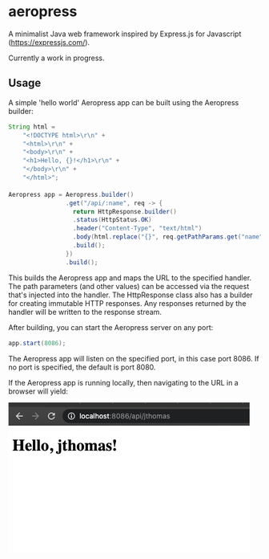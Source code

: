 # aeropress
A minimalist Java web framework inspired by Express.js for Javascript (https://expressjs.com/).

Currently a work in progress.

## Usage
A simple 'hello world' Aeropress app can be built using the Aeropress builder:

```Java
String html =
    "<!DOCTYPE html>\r\n" +
    "<html>\r\n" +
    "<body>\r\n" +
    "<h1>Hello, {}!</h1>\r\n" +
    "</body>\r\n" +
    "</html>";

Aeropress app = Aeropress.builder()
                .get("/api/:name", req -> {
                  return HttpResponse.builder()
                  .status(HttpStatus.OK)
                  .header("Content-Type", "text/html")
                  .body(html.replace("{}", req.getPathParams.get("name")))
                  .build();
                })
                .build();
```
This builds the Aeropress app and maps the URL to the specified handler. The path parameters (and other values) can be accessed via the request that's injected into the handler. The HttpResponse class also has a builder for creating immutable HTTP responses. Any responses returned by the handler will be written to the response stream.

After building, you can start the Aeropress server on any port:

```Java
app.start(8086);
```

The Aeropress app will listen on the specified port, in this case port 8086. If no port is specified, the default is port 8080.

If the Aeropress app is running locally, then navigating to the URL in a browser will yield:

![image](https://github.com/jthomas718/aeropress/blob/master/assets/example.png)
